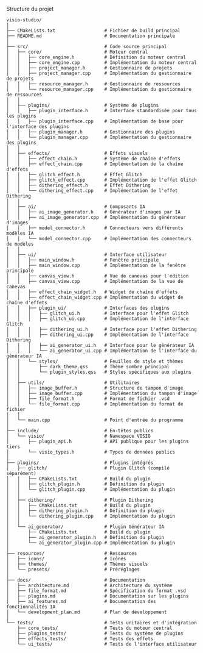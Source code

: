 Structure du projet

    visio-studio/
    │
    ├── CMakeLists.txt                  # Fichier de build principal
    ├── README.md                       # Documentation principale
    │
    ├── src/                            # Code source principal
    │   ├── core/                       # Moteur central
    │   │   ├── core_engine.h           # Définition du moteur central
    │   │   ├── core_engine.cpp         # Implémentation du moteur central
    │   │   ├── project_manager.h       # Gestionnaire de projets
    │   │   ├── project_manager.cpp     # Implémentation du gestionnaire de projets
    │   │   ├── resource_manager.h      # Gestionnaire de ressources
    │   │   └── resource_manager.cpp    # Implémentation du gestionnaire de ressources
    │   │
    │   ├── plugins/                    # Système de plugins
    │   │   ├── plugin_interface.h      # Interface standardisée pour tous les plugins
    │   │   ├── plugin_interface.cpp    # Implémentation de base pour l'interface des plugins
    │   │   ├── plugin_manager.h        # Gestionnaire des plugins
    │   │   └── plugin_manager.cpp      # Implémentation du gestionnaire des plugins
    │   │
    │   ├── effects/                    # Effets visuels
    │   │   ├── effect_chain.h          # Système de chaîne d'effets
    │   │   ├── effect_chain.cpp        # Implémentation de la chaîne d'effets
    │   │   ├── glitch_effect.h         # Effet Glitch
    │   │   ├── glitch_effect.cpp       # Implémentation de l'effet Glitch
    │   │   ├── dithering_effect.h      # Effet Dithering
    │   │   └── dithering_effect.cpp    # Implémentation de l'effet Dithering
    │   │
    │   ├── ai/                         # Composants IA
    │   │   ├── ai_image_generator.h    # Générateur d'images par IA
    │   │   ├── ai_image_generator.cpp  # Implémentation du générateur d'images
    │   │   ├── model_connector.h       # Connecteurs vers différents modèles IA
    │   │   └── model_connector.cpp     # Implémentation des connecteurs de modèles
    │   │
    │   ├── ui/                         # Interface utilisateur
    │   │   ├── main_window.h           # Fenêtre principale
    │   │   ├── main_window.cpp         # Implémentation de la fenêtre principale
    │   │   ├── canvas_view.h           # Vue de canevas pour l'édition
    │   │   ├── canvas_view.cpp         # Implémentation de la vue de canevas
    │   │   ├── effect_chain_widget.h   # Widget de chaîne d'effets
    │   │   ├── effect_chain_widget.cpp # Implémentation du widget de chaîne d'effets
    │   │   ├── plugin_ui/              # Interfaces des plugins
    │   │   │   ├── glitch_ui.h         # Interface pour l'effet Glitch
    │   │   │   ├── glitch_ui.cpp       # Implémentation de l'interface Glitch
    │   │   │   ├── dithering_ui.h      # Interface pour l'effet Dithering
    │   │   │   ├── dithering_ui.cpp    # Implémentation de l'interface Dithering
    │   │   │   ├── ai_generator_ui.h   # Interface pour le générateur IA
    │   │   │   └── ai_generator_ui.cpp # Implémentation de l'interface du générateur IA
    │   │   └── styles/                 # Feuilles de style et thèmes
    │   │       ├── dark_theme.qss      # Thème sombre principal
    │   │       └── plugin_styles.qss   # Styles spécifiques aux plugins
    │   │
    │   ├── utils/                      # Utilitaires
    │   │   ├── image_buffer.h          # Structure de tampon d'image
    │   │   ├── image_buffer.cpp        # Implémentation du tampon d'image
    │   │   ├── file_format.h           # Format de fichier .vsd
    │   │   └── file_format.cpp         # Implémentation du format de fichier
    │   │
    │   └── main.cpp                    # Point d'entrée du programme
    │
    ├── include/                        # En-têtes publics
    │   └── visio/                      # Namespace VISIO
    │       ├── plugin_api.h            # API publique pour les plugins tiers
    │       └── visio_types.h           # Types de données publics
    │
    ├── plugins/                        # Plugins intégrés
    │   ├── glitch/                     # Plugin Glitch (compilé séparément)
    │   │   ├── CMakeLists.txt          # Build du plugin
    │   │   ├── glitch_plugin.h         # Définition du plugin
    │   │   └── glitch_plugin.cpp       # Implémentation du plugin
    │   │
    │   ├── dithering/                  # Plugin Dithering
    │   │   ├── CMakeLists.txt          # Build du plugin
    │   │   ├── dithering_plugin.h      # Définition du plugin
    │   │   └── dithering_plugin.cpp    # Implémentation du plugin
    │   │
    │   └── ai_generator/               # Plugin Générateur IA
    │       ├── CMakeLists.txt          # Build du plugin
    │       ├── ai_generator_plugin.h   # Définition du plugin
    │       └── ai_generator_plugin.cpp # Implémentation du plugin
    │
    ├── resources/                      # Ressources
    │   ├── icons/                      # Icônes
    │   ├── themes/                     # Thèmes visuels
    │   └── presets/                    # Préréglages
    │
    ├── docs/                           # Documentation
    │   ├── architecture.md             # Architecture du système
    │   ├── file_format.md              # Spécification du format .vsd
    │   ├── plugins.md                  # Documentation sur les plugins
    │   ├── ai_features.md              # Documentation des fonctionnalités IA
    │   └── development_plan.md         # Plan de développement
    │
    └── tests/                          # Tests unitaires et d'intégration
        ├── core_tests/                 # Tests du moteur central
        ├── plugins_tests/              # Tests du système de plugins
        ├── effects_tests/              # Tests des effets
        └── ui_tests/                   # Tests de l'interface utilisateur
